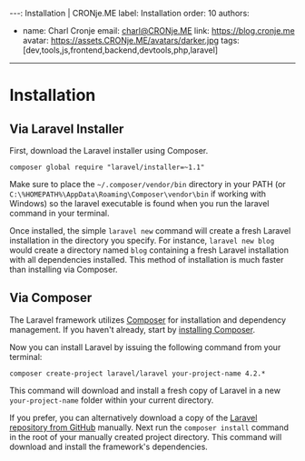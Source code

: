 ---: Installation | CRONje.ME
label: Installation
order: 10
authors:
  - name: Charl Cronje
    email: charl@CRONje.ME
    link: https://blog.cronje.me
    avatar: https://assets.CRONje.ME/avatars/darker.jpg
tags: [dev,tools,js,frontend,backend,devtools,php,laravel]
---
# Installation

## Via Laravel Installer

First, download the Laravel installer using Composer.

```shell
composer global require "laravel/installer=~1.1"
```

Make sure to place the `~/.composer/vendor/bin` directory in your PATH (or `C:\%HOMEPATH%\AppData\Roaming\Composer\vendor\bin` if working with Windows) so the laravel executable is found when you run the laravel command in your terminal.

Once installed, the simple `laravel new` command will create a fresh Laravel installation in the directory you specify. For instance, `laravel new blog` would create a directory named `blog` containing a fresh Laravel installation with all dependencies installed. This method of installation is much faster than installing via Composer.

## Via Composer

The Laravel framework utilizes [Composer](http://getcomposer.org/) for installation and dependency management. If you haven't already, start by [installing Composer](http://getcomposer.org/doc/00-intro.md).

Now you can install Laravel by issuing the following command from your terminal:

```shell
composer create-project laravel/laravel your-project-name 4.2.*
```

This command will download and install a fresh copy of Laravel in a new `your-project-name` folder within your current directory.

If you prefer, you can alternatively download a copy of the [Laravel repository from GitHub](https://github.com/laravel/docs/archive/4.2.zip) manually. Next run the `composer install` command in the root of your manually created project directory. This command will download and install the framework's dependencies.
